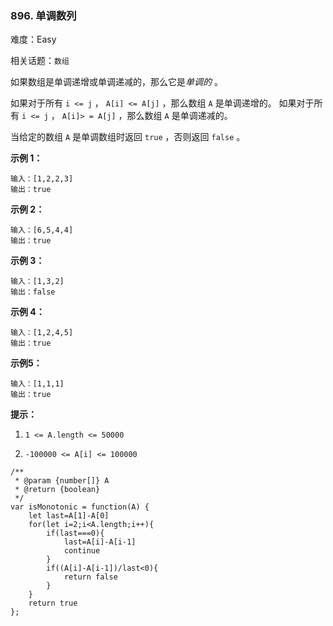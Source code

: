 ### 896. 单调数列

难度：Easy

相关话题：`数组`

如果数组是单调递增或单调递减的，那么它是*单调的* 。



如果对于所有  `i <= j` ， `A[i] <= A[j]` ，那么数组  `A`  是单调递增的。 如果对于所有  `i <= j` ， `A[i]> = A[j]` ，那么数组  `A`  是单调递减的。



当给定的数组  `A` 是单调数组时返回  `true` ，否则返回  `false` 。












**示例 1：** 



```
输入：[1,2,2,3]
输出：true
```


**示例 2：** 



```
输入：[6,5,4,4]
输出：true
```


**示例 3：** 



```
输入：[1,3,2]
输出：false
```


**示例 4：** 



```
输入：[1,2,4,5]
输出：true
```


**示例5：** 



```
输入：[1,1,1]
输出：true
```






**提示：** 




1.  `1 <= A.length <= 50000` 

2.  `-100000 <= A[i] <= 100000` 




```
/**
 * @param {number[]} A
 * @return {boolean}
 */
var isMonotonic = function(A) {
    let last=A[1]-A[0]
    for(let i=2;i<A.length;i++){
        if(last===0){
            last=A[i]-A[i-1]
            continue
        }
        if((A[i]-A[i-1])/last<0){
            return false
        }
    }
    return true
};
```

